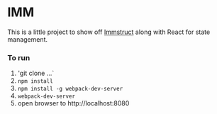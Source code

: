 # IMM

This is a little project to show off [Immstruct](https://github.com/omniscientjs/immstruct) along with React for state management.

### To run

1. 'git clone ...`
1. `npm install`
1. `npm install -g webpack-dev-server`
1. `webpack-dev-server`
1. open browser to http://localhost:8080
